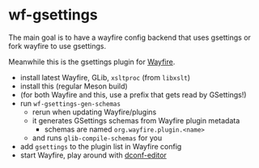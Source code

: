 # wf-gsettings

The main goal is to have a wayfire config backend that uses gsettings
or fork wayfire to use gsettings.

Meanwhile this is the gsettings plugin for [Wayfire].

- install latest Wayfire, GLib, `xsltproc` (from `libxslt`)
- install this (regular Meson build)
- (for both Wayfire and this, use a prefix that gets read by GSettings!)
- run `wf-gsettings-gen-schemas`
	- rerun when updating Wayfire/plugins
	- it generates GSettings schemas from Wayfire plugin metadata
		- schemas are named `org.wayfire.plugin.<name>`
	- and runs `glib-compile-schemas` for you
- add `gsettings` to the plugin list in Wayfire config
- start Wayfire, play around with [dconf-editor]

[Wayfire]: https://github.com/WayfireWM/wayfire
[dconf-editor]: https://wiki.gnome.org/Apps/DconfEditor
